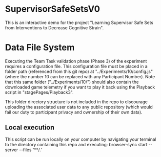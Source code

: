 # SupervisorSafeSetsV0
This is an interactive demo for the project "Learning Supervisor Safe Sets from Interventions to Decrease Cognitive Strain".

# Data File System
Executing the Team Task validation phase (Phase 3) of the experiment requires a configuration file.
This configuration file must be placed in a folder path (referenced from this git repo) at "../Experiments/10/config.js" (where the number 10 can be replaced with any Participant Number).
Note that this same folder ("../Experiments/10/") should also contain the downloaded game telemetry if you want to play it back using the Playback script in "stagePages/Playback3".

This folder directory structure is not included in the repo to discourage uploading the associated user data to any public repository (which would fail our duty to participant privacy and ownership of their own data).

## Local execution
This script can be run locally on your computer by navigating your terminal to the directory containing this repo and executing:
browser-sync start --server --files '**/*.*'
